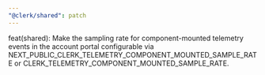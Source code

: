 ```yaml
---
"@clerk/shared": patch
---
```


feat(shared): Make the sampling rate for component-mounted telemetry events in the account portal configurable via NEXT_PUBLIC_CLERK_TELEMETRY_COMPONENT_MOUNTED_SAMPLE_RATE or CLERK_TELEMETRY_COMPONENT_MOUNTED_SAMPLE_RATE.
